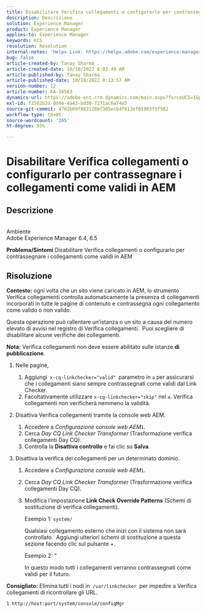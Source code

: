 ```yaml
---
title: Disabilitare Verifica collegamenti o configurarlo per contrassegnare i collegamenti come validi in AEM
description: Descrizione
solution: Experience Manager
product: Experience Manager
applies-to: Experience Manager
keywords: KCS
resolution: Resolution
internal-notes: 'Helpx Link: https://helpx.adobe.com/experience-manager/kb/how-to-configure-linkchecker-tomark-alllinks-asvalid.html'
bug: false
article-created-by: Tanay Sharma .
article-created-date: 10/18/2022 8:03:49 AM
article-published-by: Tanay Sharma .
article-published-date: 10/18/2022 8:13:57 AM
version-number: 12
article-number: KA-16563
dynamics-url: https://adobe-ent.crm.dynamics.com/main.aspx?forceUCI=1&pagetype=entityrecord&etn=knowledgearticle&id=25976761-bb4e-ed11-bba2-0022480868ff
exl-id: f2582b2d-0d4e-4a42-bd38-7271ac6a74e5
source-git-commit: 4702b69f883128bf305ec64f012ef01903f3f582
workflow-type: tm+mt
source-wordcount: '265'
ht-degree: 55%

---
```


# Disabilitare Verifica collegamenti o configurarlo per contrassegnare i collegamenti come validi in AEM

## Descrizione

<br>Ambiente<br>
Adobe Experience Manager 6.4, 6.5


<b>Problema/Sintomi</b>
Disabilitare Verifica collegamenti o configurarlo per contrassegnare i collegamenti come validi in AEM


## Risoluzione


<b>Contesto:</b> ogni volta che un sito viene caricato in AEM, lo strumento Verifica collegamenti controlla automaticamente la presenza di collegamenti incorporati in tutte le pagine di contenuto e contrassegna ogni collegamento come valido o non valido.

Questa operazione può rallentare un’istanza o un sito a causa del numero elevato di avvisi nel registro di Verifica collegamenti.  Puoi scegliere di disabilitare alcune verifiche dei collegamenti.

<b>Nota:</b> Verifica collegamenti non deve essere abilitato sulle istanze <b>di pubblicazione</b>.



1. Nelle pagine,
   1. Aggiungi` x-cq-linkchecker="valid" `parametro in `a` per assicurarsi che i collegamenti siano sempre contrassegnati come validi dal Link Checker.
   2. Facoltativamente utilizzare `x-cq-linkchecker="skip"` nel `a`. Verifica collegamenti non verificherà nemmeno la validità.
2. Disattiva Verifica collegamenti tramite la console web AEM.
   1. Accedere a *Configurazione console web AEM*`1`.
   2. Cerca *Day CQ Link Checker Transformer* (Trasformazione verifica collegamenti Day CQ).
   3. Controlla la <b>Disattiva controllo</b> e fai clic su <b>Salva</b>.
3. Disattiva la verifica dei collegamenti per un determinato dominio.

   1. Accedere a *Configurazione console web AEM*`1`.
   2. Cerca *Day CQ Link Checker Transformer* (Trasformazione verifica collegamenti Day CQ).
   3. Modifica l’impostazione <b>Link Check Override Patterns</b> (Schemi di sostituzione di verifica collegamenti).



      Esempio 1: `system/`

      Qualsiasi collegamento esterno che inizi con il sistema non sarà controllato.  Aggiungi ulteriori schemi di sostituzione a questa sezione facendo clic sul pulsante +. 



      Esempio 2: &quot;

      In questo modo tutti i collegamenti verranno contrassegnati come validi per il futuro.




<b>Consigliato:</b> Elimina tutti i nodi in` /var/linkchecker `per impedire a Verifica collegamenti di ricontrollare gli URL.

`1 http://host:port/system/console/configMgr`
